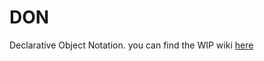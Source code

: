 # DON
Declarative Object Notation.
you can find the WIP wiki [here](https://ellipse12.gitbook.io/don)

